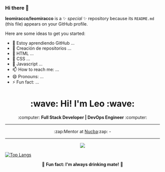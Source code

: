 ### Hi there 👋

**leomiracco/leomiracco** is a ✨ _special_ ✨ repository because its `README.md` (this file) appears on your GitHub profile.

Here are some ideas to get you started:

- 🔭 Estoy aprendiendo GitHub ...
- 🌱 Creación de repositorios ...
- 👯 HTML ...
- 🤔 CSS ...
- 💬 Javascript ...
- 📫 How to reach me: ...
- 😄 Pronouns: ...
- ⚡ Fun fact: ...

<h1 align="center"><b>:wave: Hi! I'm Leo :wave:</b></h1>
<p align="center">:computer: <b>Full Stack Developer | DevOps Engineer</b> :computer:</p>
<hr>
<p align="center">
:zap:Mentor at <a href="https://github.com/nucba">Nucba</a>:zap: -
</p>
<hr>
<p align="center"><img src="https://github-readme-stats.vercel.app/api?username=leomiracco&&show_icons=true&title_color=00fa9a&icon_color=00c87b&text_color=00fa9a&bg_color=191919&count_private=true"></p> 
  
[![Top Langs](https://github-readme-stats.vercel.app/api/top-langs/?username=leomiracco&bg_color=000000&text_color=FFFFFF&title_color=159E4A&langs_count=10&card_width=1000&layout=compact)](https://github.com/leomiracco/github-readme-stats)

<p align="center">🧉 <b>Fun fact: I'm always drinking mate!</b> 🧉</p>
